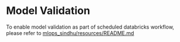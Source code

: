 # Model Validation
To enable model validation as part of scheduled databricks workflow, please refer to [mlops_sindhu/resources/README.md](../resources/README.md)
